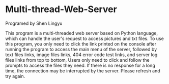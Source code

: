 # Multi-thread-Web-Server
Programed by Shen Lingyu

This program is a multi-threaded web server based on Python language, which can handle the user's request to access pictures and txt files. 
To use this program, you only need to click the link printed on the console after running the program to access the main menu of the server, 
followed by text files links, image files links, 404 error code test links, and server log files links from top to bottom, Users only need to click and 
follow the prompts to access the files they need. If there is no response for a long time, the connection may be interrupted by the server. Please 
refresh and try again.
